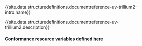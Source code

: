 {{site.data.structuredefinitions.documentreference-uv-trillium2-intro.name}}

{{site.data.structuredefinitions.documentreference-uv-trillium2.description}}

#### Conformance resource variables defined [here](http://wiki.hl7.org/index.php?title=IG_Publisher_Documentation#Jekyll)
